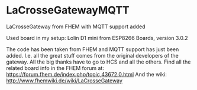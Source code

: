 # LaCrosseGatewayMQTT
 LaCrosseGateway from FHEM with MQTT support added

Used board in my setup: Lolin D1 mini from ESP8266 Boards, version 3.0.2

The code has been taken from FHEM and MQTT support has just been added.
I.e. all the great stuff comes from the original developers of the gateway.
All the big thanks have to go to HCS and all the others.
Find all the related board info in the FHEM forum at:
https://forum.fhem.de/index.php/topic,43672.0.html
And the wiki:
http://www.fhemwiki.de/wiki/LaCrosseGateway
